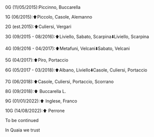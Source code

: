 0G (11/05/2015):Piccinno, Buccarella

1G (06/2015):⬆️Piccolo, Casole, Alemanno 

2G (est.2015):⬆️Culiersi, Vergari

3G (09/2015 - 08/2016):⬆️Liviello, Sabato, Scarpina⬇️Liviello, Scarpina 

4G (09/2016 - 04/2017):⬆️Metafuni, Velcani⬇️Sabato, Velcani

5G (04/2017):⬆️Piro, Portaccio

6G (05/2017 - 03/2018):⬆️Albano, Liviello⬇️Casole, Culiersi, Portaccio

7G (06/2018):⬆️Casole, Culiersi, Portaccio, Scorrano

8G (09/2018):⬆️ Buccarella L.

9G (01/01/2022):⬆️ Inglese, Franco

10G (14/08/2022):⬆️ Perrone

To be continued


In Quaia we trust
